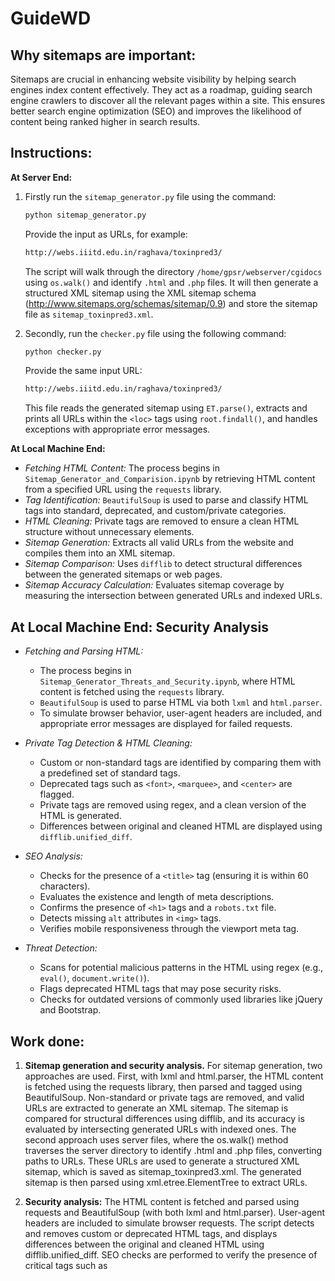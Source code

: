 <h1>GuideWD</h1>
<h2>Why sitemaps are important:</h2>
Sitemaps are crucial in enhancing website visibility by helping search engines index content effectively. They act as a roadmap, guiding search engine crawlers to discover all the relevant pages within a site. This ensures better search engine optimization (SEO) and improves the likelihood of content being ranked higher in search results.

<h2>Instructions:</h2>

**At Server End:**
1) Firstly run the `sitemap_generator.py` file using the command:

   ```bash
   python sitemap_generator.py
   ```

   Provide the input as URLs, for example:

   ```bash
   http://webs.iiitd.edu.in/raghava/toxinpred3/
   ```

   The script will walk through the directory `/home/gpsr/webserver/cgidocs` using `os.walk()` and identify `.html` and `.php` files. It will then generate a structured XML sitemap using the XML sitemap schema (http://www.sitemaps.org/schemas/sitemap/0.9) and store the sitemap file as `sitemap_toxinpred3.xml`.

2) Secondly, run the `checker.py` file using the following command:

   ```bash
   python checker.py
   ```

   Provide the same input URL:

   ```bash
   http://webs.iiitd.edu.in/raghava/toxinpred3/
   ```

   This file reads the generated sitemap using `ET.parse()`, extracts and prints all URLs within the `<loc>` tags using `root.findall()`, and handles exceptions with appropriate error messages.

**At Local Machine End:**

- *Fetching HTML Content:* The process begins in `Sitemap_Generator_and_Comparision.ipynb` by retrieving HTML content from a specified URL using the `requests` library.  
- *Tag Identification:* `BeautifulSoup` is used to parse and classify HTML tags into standard, deprecated, and custom/private categories.  
- *HTML Cleaning:* Private tags are removed to ensure a clean HTML structure without unnecessary elements.  
- *Sitemap Generation:* Extracts all valid URLs from the website and compiles them into an XML sitemap.  
- *Sitemap Comparison:* Uses `difflib` to detect structural differences between the generated sitemaps or web pages.  
- *Sitemap Accuracy Calculation:* Evaluates sitemap coverage by measuring the intersection between generated URLs and indexed URLs.  

## At Local Machine End: Security Analysis

- *Fetching and Parsing HTML:*  
  - The process begins in `Sitemap_Generator_Threats_and_Security.ipynb`, where HTML content is fetched using the `requests` library.  
  - `BeautifulSoup` is used to parse HTML via both `lxml` and `html.parser`.  
  - To simulate browser behavior, user-agent headers are included, and appropriate error messages are displayed for failed requests.  

- *Private Tag Detection & HTML Cleaning:*  
  - Custom or non-standard tags are identified by comparing them with a predefined set of standard tags.  
  - Deprecated tags such as `<font>`, `<marquee>`, and `<center>` are flagged.  
  - Private tags are removed using regex, and a clean version of the HTML is generated.  
  - Differences between original and cleaned HTML are displayed using `difflib.unified_diff`.  

- *SEO Analysis:*  
  - Checks for the presence of a `<title>` tag (ensuring it is within 60 characters).  
  - Evaluates the existence and length of meta descriptions.  
  - Confirms the presence of `<h1>` tags and a `robots.txt` file.  
  - Detects missing `alt` attributes in `<img>` tags.  
  - Verifies mobile responsiveness through the viewport meta tag.  

- *Threat Detection:*  
  - Scans for potential malicious patterns in the HTML using regex (e.g., `eval()`, `document.write()`).  
  - Flags deprecated HTML tags that may pose security risks.  
  - Checks for outdated versions of commonly used libraries like jQuery and Bootstrap.  

<h2>Work done:</h2>

1) **Sitemap generation and security analysis.** For sitemap generation, two approaches are used. First, with lxml and html.parser, the HTML content is fetched using the requests library, then parsed and tagged using BeautifulSoup. Non-standard or private tags are removed, and valid URLs are extracted to generate an XML sitemap. The sitemap is compared for structural differences using difflib, and its accuracy is evaluated by intersecting generated URLs with indexed ones. The second approach uses server files, where the os.walk() method traverses the server directory to identify .html and .php files, converting paths to URLs. These URLs are used to generate a structured XML sitemap, which is saved as sitemap_toxinpred3.xml. The generated sitemap is then parsed using xml.etree.ElementTree to extract URLs.

2)  **Security analysis:** The HTML content is fetched and parsed using requests and BeautifulSoup (with both lxml and html.parser). User-agent headers are included to simulate browser requests. The script detects and removes custom or deprecated HTML tags, and displays differences between the original and cleaned HTML using difflib.unified_diff. SEO checks are performed to verify the presence of critical tags such as <title>, meta descriptions, h1 tags, alt attributes, and mobile responsiveness. Additionally, the script scans for security threats by detecting malicious patterns (e.g., eval(), document.write()), flags deprecated HTML tags, and checks for outdated libraries like jQuery and Bootstrap.
